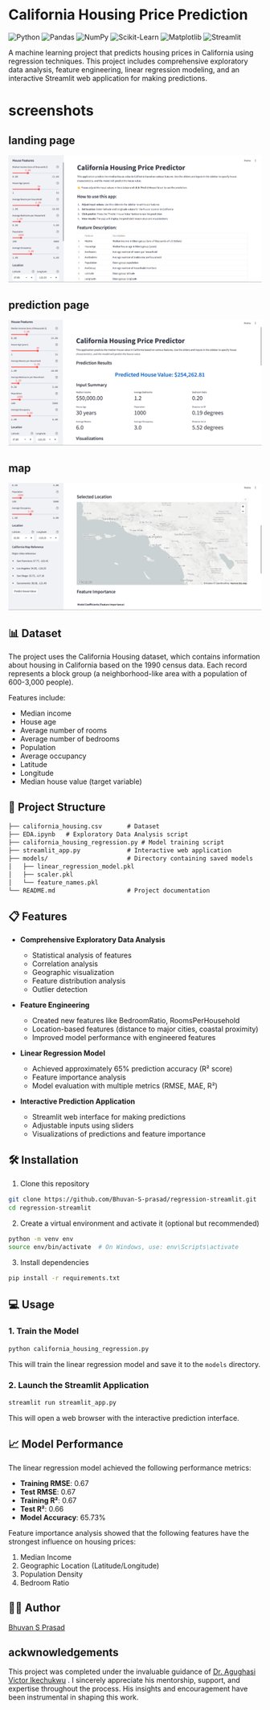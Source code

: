 # California Housing Price Prediction

![Python](https://img.shields.io/badge/Python-3.9%2B-blue?style=for-the-badge&logo=python)
![Pandas](https://img.shields.io/badge/pandas-%23150458.svg?style=for-the-badge&logo=pandas&logoColor=white)
![NumPy](https://img.shields.io/badge/numpy-%23013243.svg?style=for-the-badge&logo=numpy&logoColor=white)
![Scikit-Learn](https://img.shields.io/badge/scikit--learn-%23F7931E.svg?style=for-the-badge&logo=scikit-learn&logoColor=white)
![Matplotlib](https://img.shields.io/badge/Matplotlib-%23ffffff.svg?style=for-the-badge&logo=Matplotlib&logoColor=black)
![Streamlit](https://img.shields.io/badge/Streamlit-FF4B4B?style=for-the-badge&logo=Streamlit&logoColor=white)

A machine learning project that predicts housing prices in California using regression techniques. This project includes comprehensive exploratory data analysis, feature engineering, linear regression modeling, and an interactive Streamlit web application for making predictions.

# screenshots

## landing page
![landing page](screenshots/landing.png)

## prediction page
![prediction page](screenshots/prediction-page.png)

## map
![map](screenshots/map.png)



## 📊 Dataset

The project uses the California Housing dataset, which contains information about housing in California based on the 1990 census data. Each record represents a block group (a neighborhood-like area with a population of 600-3,000 people).

Features include:
- Median income
- House age
- Average number of rooms
- Average number of bedrooms
- Population
- Average occupancy
- Latitude
- Longitude
- Median house value (target variable)

## 🚀 Project Structure

```
├── california_housing.csv       # Dataset
├── EDA.ipynb   # Exploratory Data Analysis script
├── california_housing_regression.py # Model training script
├── streamlit_app.py             # Interactive web application
├── models/                      # Directory containing saved models
│   ├── linear_regression_model.pkl 
│   ├── scaler.pkl
│   └── feature_names.pkl
└── README.md                    # Project documentation
```

## 📋 Features

- **Comprehensive Exploratory Data Analysis**
  - Statistical analysis of features
  - Correlation analysis
  - Geographic visualization
  - Feature distribution analysis
  - Outlier detection

- **Feature Engineering**
  - Created new features like BedroomRatio, RoomsPerHousehold
  - Location-based features (distance to major cities, coastal proximity)
  - Improved model performance with engineered features

- **Linear Regression Model**
  - Achieved approximately 65% prediction accuracy (R² score)
  - Feature importance analysis
  - Model evaluation with multiple metrics (RMSE, MAE, R²)

- **Interactive Prediction Application**
  - Streamlit web interface for making predictions
  - Adjustable inputs using sliders
  - Visualizations of predictions and feature importance

## 🛠️ Installation

1. Clone this repository
```bash
git clone https://github.com/Bhuvan-S-prasad/regression-streamlit.git
cd regression-streamlit
```

2. Create a virtual environment and activate it (optional but recommended)
```bash
python -m venv env
source env/bin/activate  # On Windows, use: env\Scripts\activate
```

3. Install dependencies
```bash
pip install -r requirements.txt
```

## 💻 Usage


### 1. Train the Model
```bash
python california_housing_regression.py
```
This will train the linear regression model and save it to the `models` directory.

### 2. Launch the Streamlit Application
```bash
streamlit run streamlit_app.py
```
This will open a web browser with the interactive prediction interface.

## 📈 Model Performance

The linear regression model achieved the following performance metrics:

- **Training RMSE**: 0.67
- **Test RMSE**: 0.67
- **Training R²**: 0.67
- **Test R²**: 0.66
- **Model Accuracy**: 65.73%

Feature importance analysis showed that the following features have the strongest influence on housing prices:
1. Median Income
2. Geographic Location (Latitude/Longitude)
3. Population Density
4. Bedroom Ratio





## 👨‍💻 Author

[Bhuvan S Prasad](https://github.com/Bhuvan-S-prasad)

## ackwnowledgements

This project was completed under the invaluable guidance of [Dr. Agughasi Victor Ikechukwu](https://github.com/Victor-Ikechukwu) . I sincerely appreciate his mentorship, support, and expertise throughout the process. His insights and encouragement have been instrumental in shaping this work.
